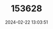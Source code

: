 ---
title: "153628"
category: "Cambarellus texanus"
draft: false
date: 2024-02-22 13:03:51
languages:
  English: ["Brazos Dwarf Crayfish"]
---